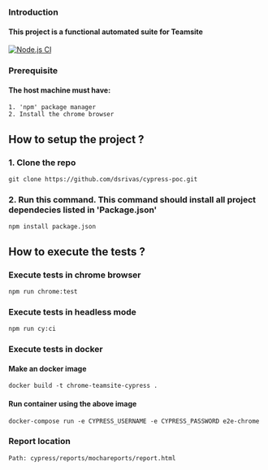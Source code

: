 ### Introduction
#### This project is a functional automated suite for Teamsite

[![Node.js CI](https://github.com/dsrivas/teamsite-cypress/actions/workflows/node.js.yml/badge.svg)](https://github.com/dsrivas/teamsite-cypress/actions/workflows/node.js.yml)

### Prerequisite
#### The host machine must have:
    1. 'npm' package manager
    2. Install the chrome browser

## How to setup the project ?

### 1. Clone the repo
    git clone https://github.com/dsrivas/cypress-poc.git

### 2. Run this command. This command should install all project dependecies listed in 'Package.json'
    npm install package.json

## How to execute the tests ?

### Execute tests in chrome browser
    npm run chrome:test

### Execute tests in headless mode
    npm run cy:ci

### Execute tests in docker

#### Make an docker image
    docker build -t chrome-teamsite-cypress .

#### Run container using the above image
    docker-compose run -e CYPRESS_USERNAME -e CYPRESS_PASSWORD e2e-chrome

### Report location
    Path: cypress/reports/mochareports/report.html
